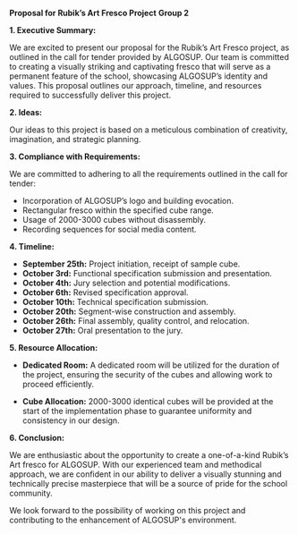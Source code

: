 **Proposal for Rubik’s Art Fresco Project**
**Group 2**

**1. Executive Summary:**

We are excited to present our proposal for the Rubik’s Art Fresco project, as outlined in the call for tender provided by ALGOSUP. Our team is committed to creating a visually striking and captivating fresco that will serve as a permanent feature of the school, showcasing ALGOSUP’s identity and values. This proposal outlines our approach, timeline, and resources required to successfully deliver this project.

**2. Ideas:**

Our ideas to this project is based on a meticulous combination of creativity, imagination, and strategic planning.


**3. Compliance with Requirements:**

We are committed to adhering to all the requirements outlined in the call for tender:

- Incorporation of ALGOSUP’s logo and building evocation.
- Rectangular fresco within the specified cube range.
- Usage of 2000-3000 cubes without disassembly.
- Recording sequences for social media content.

**4. Timeline:**

- **September 25th:** Project initiation, receipt of sample cube.
- **October 3rd:** Functional specification submission and presentation.
- **October 4th:** Jury selection and potential modifications.
- **October 6th:** Revised specification approval.
- **October 10th:** Technical specification submission.
- **October 20th:** Segment-wise construction and assembly.
- **October 26th:** Final assembly, quality control, and relocation.
- **October 27th:** Oral presentation to the jury.

**5. Resource Allocation:**

- **Dedicated Room:** A dedicated room will be utilized for the duration of the project, ensuring the security of the cubes and allowing work to proceed efficiently.

- **Cube Allocation:** 2000-3000 identical cubes will be provided at the start of the implementation phase to guarantee uniformity and consistency in our design.

**6. Conclusion:**

We are enthusiastic about the opportunity to create a one-of-a-kind Rubik’s Art fresco for ALGOSUP. With our experienced team and methodical approach, we are confident in our ability to deliver a visually stunning and technically precise masterpiece that will be a source of pride for the school community.

We look forward to the possibility of working on this project and contributing to the enhancement of ALGOSUP's environment.

